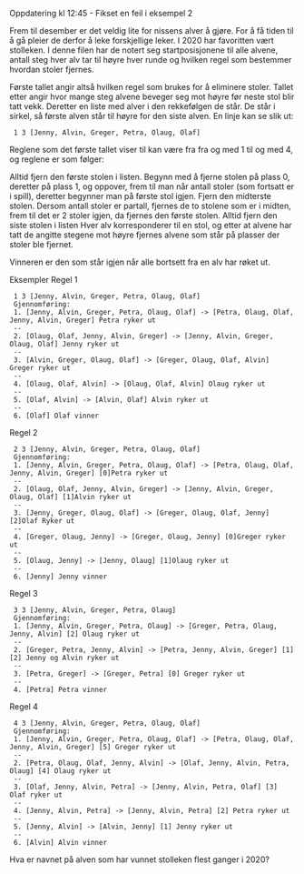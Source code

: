 Oppdatering kl 12:45 - Fikset en feil i eksempel 2

Frem til desember er det veldig lite for nissens alver å gjøre. For å få tiden til å gå pleier de derfor å leke forskjellige leker. I 2020 har favoritten vært stolleken. I denne filen har de notert seg startposisjonene til alle alvene, antall steg hver alv tar til høyre hver runde og hvilken regel som bestemmer hvordan stoler fjernes.

Første tallet angir altså hvilken regel som brukes for å eliminere stoler. Tallet etter angir hvor mange steg alvene beveger seg mot høyre før neste stol blir tatt vekk. Deretter en liste med alver i den rekkefølgen de står. De står i sirkel, så første alven står til høyre for den siste alven. En linje kan se slik ut:
```
 1 3 [Jenny, Alvin, Greger, Petra, Olaug, Olaf] 
```
Reglene som det første tallet viser til kan være fra fra og med 1 til og med 4, og reglene er som følger:

Alltid fjern den første stolen i listen.
Begynn med å fjerne stolen på plass 0, deretter på plass 1, og oppover, frem til man når antall stoler (som fortsatt er i spill), deretter begynner man på første stol igjen.
Fjern den midterste stolen. Dersom antall stoler er partall, fjernes de to stolene som er i midten, frem til det er 2 stoler igjen, da fjernes den første stolen.
Alltid fjern den siste stolen i listen
Hver alv korresponderer til en stol, og etter at alvene har tatt de angitte stegene mot høyre fjernes alvene som står på plasser der stoler ble fjernet.

Vinneren er den som står igjen når alle bortsett fra en alv har røket ut.

Eksempler
Regel 1
```
 1 3 [Jenny, Alvin, Greger, Petra, Olaug, Olaf] 
 Gjennomføring:
 1. [Jenny, Alvin, Greger, Petra, Olaug, Olaf] -> [Petra, Olaug, Olaf, Jenny, Alvin, Greger] Petra ryker ut
 --
 2. [Olaug, Olaf, Jenny, Alvin, Greger] -> [Jenny, Alvin, Greger, Olaug, Olaf] Jenny ryker ut
 --
 3. [Alvin, Greger, Olaug, Olaf] -> [Greger, Olaug, Olaf, Alvin] Greger ryker ut
 --
 4. [Olaug, Olaf, Alvin] -> [Olaug, Olaf, Alvin] Olaug ryker ut
 --
 5. [Olaf, Alvin] -> [Alvin, Olaf] Alvin ryker ut
 --
 6. [Olaf] Olaf vinner
```
Regel 2
```
 2 3 [Jenny, Alvin, Greger, Petra, Olaug, Olaf]
 Gjennomføring:
 1. [Jenny, Alvin, Greger, Petra, Olaug, Olaf] -> [Petra, Olaug, Olaf, Jenny, Alvin, Greger] [0]Petra ryker ut
 --
 2. [Olaug, Olaf, Jenny, Alvin, Greger] -> [Jenny, Alvin, Greger, Olaug, Olaf] [1]Alvin ryker ut
 --
 3. [Jenny, Greger, Olaug, Olaf] -> [Greger, Olaug, Olaf, Jenny] [2]Olaf Ryker ut
 --
 4. [Greger, Olaug, Jenny] -> [Greger, Olaug, Jenny] [0]Greger ryker ut
 --
 5. [Olaug, Jenny] -> [Jenny, Olaug] [1]Olaug ryker ut
 --
 6. [Jenny] Jenny vinner
```
Regel 3
```
 3 3 [Jenny, Alvin, Greger, Petra, Olaug]
 Gjennomføring:
 1. [Jenny, Alvin, Greger, Petra, Olaug] -> [Greger, Petra, Olaug, Jenny, Alvin] [2] Olaug ryker ut
 --
 2. [Greger, Petra, Jenny, Alvin] -> [Petra, Jenny, Alvin, Greger] [1][2] Jenny og Alvin ryker ut
 --
 3. [Petra, Greger] -> [Greger, Petra] [0] Greger ryker ut
 --
 4. [Petra] Petra vinner
```
Regel 4
```
 4 3 [Jenny, Alvin, Greger, Petra, Olaug, Olaf]
 Gjennomføring:
 1. [Jenny, Alvin, Greger, Petra, Olaug, Olaf] -> [Petra, Olaug, Olaf, Jenny, Alvin, Greger] [5] Greger ryker ut
 --
 2. [Petra, Olaug, Olaf, Jenny, Alvin] -> [Olaf, Jenny, Alvin, Petra, Olaug] [4] Olaug ryker ut
 --
 3. [Olaf, Jenny, Alvin, Petra] -> [Jenny, Alvin, Petra, Olaf] [3] Olaf ryker ut
 --
 4. [Jenny, Alvin, Petra] -> [Jenny, Alvin, Petra] [2] Petra ryker ut
 --
 5. [Jenny, Alvin] -> [Alvin, Jenny] [1] Jenny ryker ut
 --
 6. [Alvin] Alvin vinner
```
Hva er navnet på alven som har vunnet stolleken flest ganger i 2020?